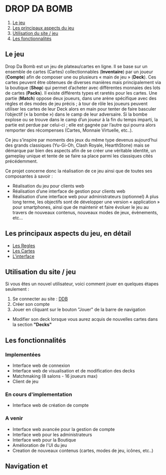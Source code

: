 # DROP DA BOMB

1. [Le jeu](#le-jeu)
2. [Les principaux aspects du jeu](#les-principaux-aspects-du-jeu-en-détail)
3. [Utilisation du site / jeu](#utilisation-du-site-jeu)
4. [Les fonctionnalités](#les-fonctionnalités)

## Le jeu

Drop Da Bomb est un jeu de plateau/cartes en ligne.
Il se base sur un ensemble de cartes (Cartes) collectionnables (**Inventaire**) par un joueur (**Compte**) afin de composer une ou plusieurs « main de jeu » (**Deck**). 
Ces cartes peuvent être obtenues de diverses manières mais principalement via la boutique (**Shop**) qui permet d’acheter avec différentes monnaies des lots de cartes (**Packs**). Il existe différents types et raretés pour les cartes. 
Une partie (**Match**) oppose deux joueurs, dans une arène spécifique avec des règles et des modes de jeu précis ; à tour de rôle les joueurs peuvent utiliser les cartes de leur Deck alors en main pour tenter de faire basculer l’objectif (« la bombe ») dans le camp de leur adversaire. 
Si la bombe explose ou se trouve dans le camp d’un joueur à la fin du temps imparti, la partie est perdue par celui-ci ; elle est gagnée par l’autre qui pourra alors remporter des récompenses (Cartes, Monnaie Virtuelle, etc..).

Ce jeu s’inspire par moments des jeux du même type devenus aujourd’hui des grands classiques (Yu-Gi-Oh, Clash Royale, HearthStone) mais se démarque par bien des aspects afin de se créer une véritable identité, un gameplay unique et tente de se faire sa place parmi les classiques cités précédemment. 

Ce projet concerne donc la réalisation de ce jeu ainsi que de toutes ses composantes à savoir : 
-	Réalisation du jeu pour clients web
-	Réalisation d’une interface de gestion pour clients web
-	Réalisation d’une interface web pour administrateurs (optionnel)
A plus long terme, les objectifs sont de développer une version « application » pour smartphones, ainsi que de maintenir et faire évoluer le jeu au travers de nouveaux contenus, nouveaux modes de jeux, évènements, etc... 


## Les principaux aspects du jeu, en détail

* [Les Regles](https://github.com/LucasL13/WORK-L3/tree/master/DDB/Documentation/LesRegles.md)
* [Les Cartes](https://github.com/LucasL13/WORK-L3/tree/master/DDB/Documentation/LesCartes.md)
* [L'interface](https://github.com/LucasL13/WORK-L3/tree/master/DDB/Documentation/Interface.md)

## Utilisation du site / jeu 

Si vous êtes un nouvel utilisateur, voici comment jouer en quelques étapes seulement : 

1. Se connecter au site : [DDB](http://217.182.69.175/ddb/)
2. Créer son compte 
3. Jouer en cliquant sur le bouton "Jouer" de la barre de navigation

+ Modifier son deck lorsque vous aurez acquis de nouvelles cartes dans la section **"Decks"**

## Les fonctionnalités 

### Implementées

* Interface web de connexion
* Interface web de visualisation et de modification des decks
* Matchmaking (8 salons - 16 joueurs max)
* Client de jeu 

### En cours d'implementation

* Interface web de création de compte

### A venir 

* Interface web avancée pour la gestion de compte
* Interface web pour les administrateurs
* Interface web pour la Boutique
* Amélioration de l'UI du jeu 
* Creation de nouveaux contenus (cartes, modes de jeu, icônes, etc..)

## Navigation et 